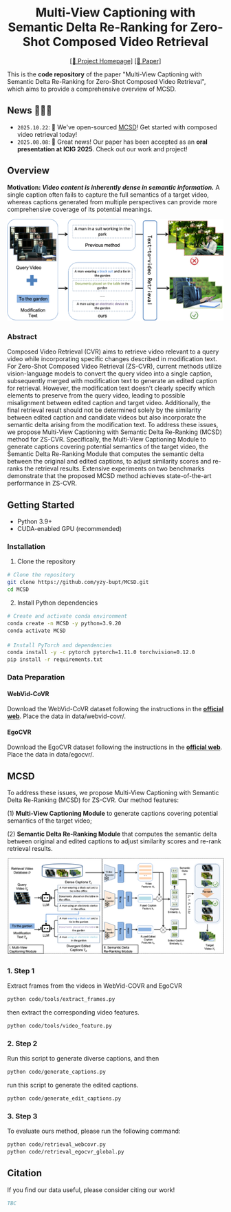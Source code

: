 <div align="center">

# **Multi-View Captioning with Semantic Delta Re-Ranking for Zero-Shot Composed Video Retrieval**

[\[🚀 Project Homepage\]](https://yzy-bupt.github.io/MCSD/) [\[📖 Paper\]](https://icig.csig.org.cn/2025/6172/list.html)

</div>


This is the **code repository** of the paper "Multi-View Captioning with Semantic Delta Re-Ranking for Zero-Shot Composed Video Retrieval", which aims to provide a comprehensive overview of MCSD.

## News 🚀🚀🚀
- `2025.10.22`: 🎉 We've open-sourced [MCSD](https://github.com/yzy-bupt/MCSD)! Get started with composed video retrieval today!
- `2025.08.08`: 📢 Great news! Our paper has been accepted as an **oral presentation at ICIG 2025**. Check out our work and project!


## **Overview**

**Motivation: _Video content is inherently dense in semantic information._** A single caption often fails to capture the full semantics of a target video, whereas captions generated from multiple perspectives can provide more comprehensive coverage of its potential meanings.

![overview](assets/case.png)

### **Abstract**

Composed Video Retrieval (CVR) aims to retrieve video relevant to a query video while incorporating specific changes described in modification text. For Zero-Shot Composed Video Retrieval (ZS-CVR), current methods utilize vision-language models to convert the query video into a single caption, subsequently merged with modification text to generate an edited caption for retrieval. However, the modification text doesn't clearly specify which elements to preserve from the query video, leading to possible misalignment between edited caption and target video. Additionally, the final retrieval result should not be determined solely by the similarity between edited caption and candidate videos but also incorporate the semantic delta arising from the modification text. To address these issues, we propose Multi-View Captioning with Semantic Delta Re-Ranking (MCSD) method for ZS-CVR. Specifically, the Multi-View Captioning Module to generate captions covering potential semantics of the target video, the Semantic Delta Re-Ranking Module that computes the semantic delta between the original and edited captions, to adjust similarity scores and re-ranks the retrieval results. Extensive experiments on two benchmarks demonstrate that the proposed MCSD method achieves state-of-the-art performance in ZS-CVR.

## **Getting Started**
- Python 3.9+
- CUDA-enabled GPU (recommended)

### **Installation**

1. Clone the repository

```sh
# Clone the repository
git clone https://github.com/yzy-bupt/MCSD.git
cd MCSD
```

2. Install Python dependencies

```sh
# Create and activate conda environment
conda create -n MCSD -y python=3.9.20
conda activate MCSD

# Install PyTorch and dependencies
conda install -y -c pytorch pytorch=1.11.0 torchvision=0.12.0
pip install -r requirements.txt
```

### **Data Preparation**

####  WebVid-CoVR

Download the WebVid-CoVR dataset following the instructions in the [**official web**](xxx). Place the data in data/webvid-covr/.

#### **EgoCVR**

Download the EgoCVR dataset following the instructions in the [**official web**](xxx). Place the data in data/egocvr/.


## **MCSD**
To address these issues, we propose Multi-View Captioning with Semantic Delta Re-Ranking (MCSD) for ZS-CVR. Our method features:

(1) **Multi-View Captioning Module** to generate captions covering potential semantics of the target video;

(2) **Semantic Delta Re-Ranking Module** that computes the semantic delta between original and edited captions to adjust similarity scores and re-rank retrieval results.


![framework](assets/method.png)

### 1. Step 1
Extract frames from the videos in WebVid-COVR and EgoCVR
```sh
python code/tools/extract_frames.py
```
then extract the corresponding video features.
```sh
python code/tools/video_feature.py
```

### 2. Step 2
Run this script to generate diverse captions, and then 
```sh
python code/generate_captions.py
```
run this script to generate the edited captions.
```sh
python code/generate_edit_captions.py
```

### 3. Step 3
To evaluate ours method, please run the following command:
```sh
python code/retrieval_webcovr.py
python code/retrieval_egocvr_global.py
```


## **Citation**

If you find our data useful, please consider citing our work!

```BibTeX
TBC
```
